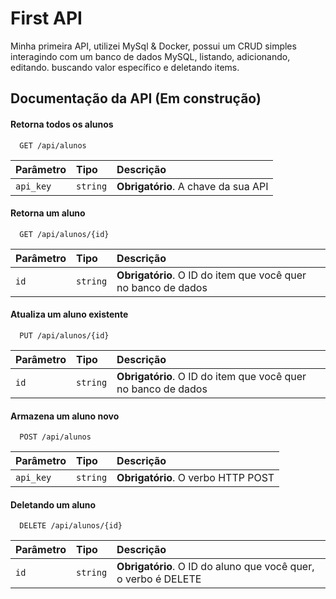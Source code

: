 # First API

Minha primeira API, utilizei MySql & Docker, possui um CRUD simples interagindo com um banco de dados MySQL, listando, adicionando, editando. buscando valor específico e deletando items. 

## Documentação da API (Em construção)

#### Retorna todos os alunos

```http
  GET /api/alunos
```

| Parâmetro   | Tipo       | Descrição                           |
| :---------- | :--------- | :---------------------------------- |
| `api_key` | `string` | **Obrigatório**. A chave da sua API |

#### Retorna um aluno

```http
  GET /api/alunos/{id}
```

| Parâmetro   | Tipo       | Descrição                                   |
| :---------- | :--------- | :------------------------------------------ |
| `id`      | `string` | **Obrigatório**. O ID do item que você quer no banco de dados |

#### Atualiza um aluno existente
```http
  PUT /api/alunos/{id}
```

| Parâmetro   | Tipo       | Descrição                                   |
| :---------- | :--------- | :------------------------------------------ |
| `id`      | `string` | **Obrigatório**. O ID do item que você quer no banco de dados |

#### Armazena um aluno novo
```http
  POST /api/alunos
```


| Parâmetro   | Tipo       | Descrição                           |
| :---------- | :--------- | :---------------------------------- |
| `api_key` | `string` | **Obrigatório**. O verbo HTTP POST |

#### Deletando um aluno
```http
  DELETE /api/alunos/{id}
```

| Parâmetro   | Tipo       | Descrição                                   |
| :---------- | :--------- | :------------------------------------------ |
| `id`      | `string` | **Obrigatório**. O ID do aluno que você quer, o verbo é DELETE |

